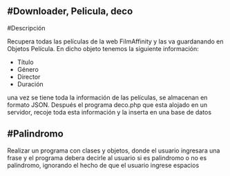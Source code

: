 #Downloader, Pelicula, deco
-------------
#Descripción


Recupera todas las películas de la web FilmAffinity y las va guardanando en Objetos Película.
En dicho objeto tenemos la siguiente información:
* Título
* Género
* Director
* Duración

una vez se tiene toda la información de las películas, se almacenan en formato JSON. Después el programa deco.php que esta alojado en un servidor, recoje toda esta información y la inserta en una base de datos

#Palindromo
-------------
Realizar un programa con clases y objetos, donde el usuario ingresara una frase y el programa debera decirle al usuario si es palindromo o no es palindromo, ignorando el hecho de que el usuario ingrese espacios
